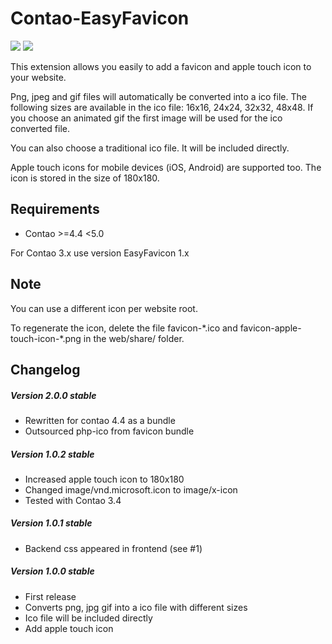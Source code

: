 Contao-EasyFavicon
==============================

[![](https://img.shields.io/packagist/v/ma3xl3/contao-easy-favicon.svg?style=flat-square)](https://packagist.org/packages/ma3xl3/contao-easy-favicon)
[![](https://img.shields.io/packagist/dt/ma3xl3/contao-easy-favicon.svg?style=flat-square)](https://packagist.org/packages/ma3xl3/contao-easy-favicon)

This extension allows you easily to add a favicon and apple touch icon to your website.

Png, jpeg and gif files will automatically be converted into a ico file. The following sizes are available in the ico file: 16x16, 24x24, 32x32, 48x48. If you choose an animated gif the first image will be used for the ico converted file.

You can also choose a traditional ico file. It will be included directly.

Apple touch icons for mobile devices (iOS, Android) are supported too. The icon is stored in the size of 180x180.

## Requirements

* Contao >=4.4 <5.0

For Contao 3.x use version EasyFavicon 1.x

## Note

You can use a different icon per website root.

To regenerate the icon, delete the file favicon-\*.ico and favicon-apple-touch-icon-\*.png in the web/share/ folder.

## Changelog

##### Version 2.0.0 stable

* Rewritten for contao 4.4 as a bundle
* Outsourced php-ico from favicon bundle

##### Version 1.0.2 stable

* Increased apple touch icon to 180x180
* Changed image/vnd.microsoft.icon to image/x-icon
* Tested with Contao 3.4

##### Version 1.0.1 stable

* Backend css appeared in frontend (see #1)

##### Version 1.0.0 stable

* First release
* Converts png, jpg gif into a ico file with different sizes
* Ico file will be included directly
* Add apple touch icon
